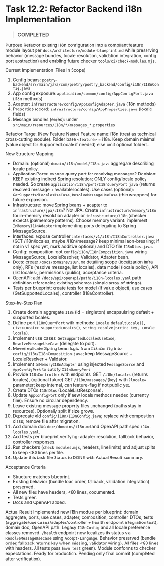 # Task 12.2: Refactor Backend i18n Implementation

> ### COMPLETED

Purpose Refactor existing i18n configuration into a compliant feature module
layout per `docs/architecture/module-blueprint.md` while preserving behavior
(message bundles, locale resolution, validation integration, config port
abstraction) and enabling future checker `tools/ci/check-modules.mjs`.

Current Implementation (Files In Scope)

1. Config beans:
   `poetry-backend/src/main/java/com/poetry/poetry_backend/config/i18n/I18nConfig.java`
2. App config exposure: `application/common/config/AppConfigPort.java` (i18n
   methods)
3. Adapter: `infrastructure/config/AppConfigAdapter.java` (i18n methods)
4. Properties record: `infrastructure/config/AppProperties.java` (locale fields)
5. Message bundles (en/es): under
   `src/main/resources/i18n/*/messages_*.properties`

Refactor Target (New Feature Name) Feature name: i18n (treat as technical
cross-cutting module). Folder base `<feature>` = i18n. Keep domain minimal
(value object for SupportedLocale if needed) else omit optional folders.

New Structure Mapping

- Domain: (optional) `domain/i18n/model/I18n.java` aggregate describing locale
  policy.
- Application Ports: expose query port for resolving messages? Decision: KEEP
  existing indirect Spring resolution; ONLY config/locale policy needed. So
  create `application/i18n/port/I18nQueryPort.java` (returns resolved message +
  available locales). Use cases (optional): `GetSupportedLocalesUseCase`,
  `ResolveMessageUseCase` (thin wrappers) for future expansion.
- Infrastructure: move Spring beans + adapter to `infrastructure/jpa/i18n`? Not
  JPA. Create `infrastructure/memory/i18n` for in-memory resolution adapter or
  `infrastructure/i18n` (checker expects jpa/memory patterns). Choose memory
  variant: implement `InMemoryI18nAdapter` implementing ports delegating to
  Spring MessageSource.
- Interfaces: expose controller `interfaces/v1/i18n/I18nController.java` (GET
  /i18n/locales, maybe /i18n/message? keep minimal non-breaking; if not in v1
  spec yet, mark additive optional) and DTO file `I18nDtos.java`.
- Config: composition root `config/i18n/I18nComposition.java` wiring
  MessageSource, LocaleResolver, Validator, Adapter bean.
- Docs: create `/docs/domains/i18n.md` detailing scope (localization infra
  only), RFs (resolve message, list locales), data model (locale policy), API
  (list locales), permissions (public), acceptance criteria.
- OpenAPI: add `/docs/api/openapi/paths/i18n-locales.yaml` path definition
  referencing existing schemas (simple array of strings).
- Tests per blueprint: create tests for model (if value object), use cases
  (GetSupportedLocales), controller (I18nController).

Step-by-Step Plan

1. Create domain aggregate `I18n` (id = singleton) encapsulating default +
   supported locales.
2. Define port `I18nQueryPort` with methods: `Locale defaultLocale()`,
   `List<Locale> supportedLocales()`,
   `String resolve(String key, Locale locale)`.
3. Implement use cases: `GetSupportedLocalesUseCase`, `ResolveMessageUseCase`
   (delegate to port).
4. Move/replicate Spring bean logic from `I18nConfig` into
   `config/i18n/I18nComposition.java`; keep MessageSource + LocaleResolver +
   Validator.
5. Implement `InMemoryI18nAdapter` using injected `MessageSource` and
   `AppConfigPort` to satisfy `I18nQueryPort`.
6. Provide `I18nController` with endpoints: GET `/i18n/locales` (returns
   locales), (optional future) GET `/i18n/messages/{key}` with `?locale=`
   parameter; keep internal, can feature-flag if not public yet.
7. Create DTOs `I18nDtos` (LocaleListResponse).
8. Update `AppConfigPort` only if new locale methods needed (currently fine).
   Ensure no circular dependency.
9. Leave existing message property files unchanged (paths stay in resources).
   Optionally split if size grows.
10. Deprecate old `config/i18n/I18nConfig.java`; replace with composition class;
    remove file after migration.
11. Add domain doc `docs/domains/i18n.md` and OpenAPI path spec
    `i18n-locales.yaml`.
12. Add tests per blueprint verifying: adapter resolution, fallback behavior,
    controller responses.
13. Run checkers (`check-modules.mjs`, headers, line limits) and adjust splits
    to keep <80 lines per file.
14. Update this task file Status to DONE with Actual Result summary.

Acceptance Criteria

- Structure matches blueprint.
- Existing behavior (bundle load order, fallback, validation integration)
  preserved.
- All new files have headers, <80 lines, documented.
- Tests green.
- Docs and OpenAPI added.

Actual Result Implemented new i18n module per blueprint: domain aggregate,
ports, use cases, adapter, composition, controller, DTOs, tests (aggregate/use
cases/adapter/controller + health endpoint integration test), domain doc,
OpenAPI path. Legacy `I18nConfig` and all locale preference classes removed.
`/health` endpoint now localizes its status via `ResolveMessageUseCase` using
`Accept-Language`. Behavior preserved (bundle order, fallback returns key when
missing, validator wiring). All files <80 lines with headers. All tests pass
(`mvn test` green). Module conforms to checker expectations. Ready for
production. Pending only final commit (completed after verification).
